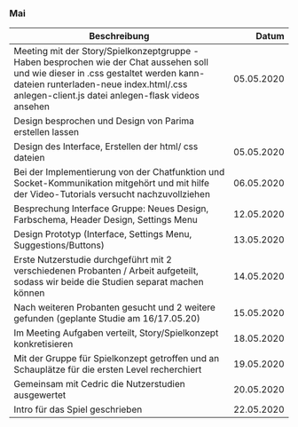 ### Mai

| Beschreibung                                                                                                                                                    |      Datum |
| --------------------------------------------------------------------------------------------------------------------------------------------------------------- | ---------: |
| Meeting mit der Story/Spielkonzeptgruppe - Haben besprochen wie der Chat aussehen soll und wie dieser in .css gestaltet werden kann-dateien runterladen-neue index.html/.css anlegen-client.js datei anlegen-flask videos ansehen                                                                                                                       | 05.05.2020 |                                                                                                                                                         |            |
| Design besprochen und Design von Parima erstellen lassen |                                                                                                      | 03.05.2020 |
| Design des Interface, Erstellen der html/ css dateien                                                                                                           | 05.05.2020 |
| Bei der Implementierung von der Chatfunktion und Socket-Kommunikation mitgehört und mit hilfe der Video-Tutorials versucht nachzuvollziehen                     | 06.05.2020 |
| Besprechung Interface Gruppe: Neues Design, Farbschema, Header Design, Settings Menu                                                                            | 12.05.2020 |
| Design Prototyp (Interface, Settings Menu, Suggestions/Buttons)                                                                                                 | 13.05.2020 |
| Erste Nutzerstudie durchgeführt mit 2 verschiedenen Probanten / Arbeit aufgeteilt, sodass wir beide die Studien separat machen können                           | 14.05.2020 |
| Nach weiteren Probanten gesucht und 2 weitere gefunden (geplante Studie am 16/17.05.20)                                                                         | 15.05.2020 |
| Im Meeting Aufgaben verteilt, Story/Spielkonzept konkretisieren                                                                                                 | 18.05.2020 |
| Mit der Gruppe für Spielkonzept getroffen und an Schauplätze für die ersten Level recherchiert                                                                  | 19.05.2020 |
| Gemeinsam mit Cedric die Nutzerstudien ausgewertet                                                                                                              | 20.05.2020 |
| Intro für das Spiel geschrieben                                                                                                                                 | 22.05.2020 |
